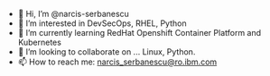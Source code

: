 - 👋 Hi, I’m @narcis-serbanescu
- 👀 I’m interested in DevSecOps, RHEL, Python
- 🌱 I’m currently learning RedHat Openshift Container Platform and Kubernetes
- 💞️ I’m looking to collaborate on ... Linux, Python.
- 📫 How to reach me: narcis_serbanescu@ro.ibm.com

<!---
narcis-serbanescu/narcis-serbanescu is a ✨ special ✨ repository because its `README.md` (this file) appears on your GitHub profile.
You can click the Preview link to take a look at your changes.
--->
